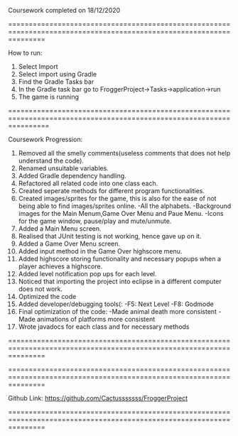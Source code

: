 Coursework completed on 18/12/2020

=====================================================================================================================

How to run:
1. Select Import
2. Select import using Gradle
3. Find the Gradle Tasks bar
4. In the Gradle task bar go to FroggerProject->Tasks->application->run
5. The game is running

======================================================================================================================

Coursework Progression:
 1. Removed all the smelly comments(useless comments that does not help understand the code).
 2. Renamed unsuitable variables.
 3. Added Gradle dependency handling.
 4. Refactored all related code into one class each.
 5. Created seperate methods for different program functionalities.
 6. Created images/sprites for the game, this is also for the ease of not being able to find images/sprites online.
        -All the alphabets.
        -Background images for the Main Menum,Game Over Menu and Paue Menu.
        -Icons for the game window, pause/play and mute/unmute.
 7. Added a Main Menu screen.
 8. Realised that JUnit testing is not working, hence gave up on it.
 9. Added a Game Over Menu screen.
10. Added input method in the Game Over highscore menu.
11. Added highscore storing functionality and necessary popups when a player achieves a highscore.
12. Added level notification pop ups for each level.
13. Noticed that importing the project into eclipse in a different computer does not work.
14. Optimized the code
15. Added developer/debugging tools(:
        -F5: Next Level
        -F8: Godmode
16. Final optimization of the code: 
        -Made animal death more consistent
        -Made animations of platforms more consistent
17. Wrote javadocs for each class and for necessary methods

=====================================================================================================================

=====================================================================================================================

Github Link:
https://github.com/Cactusssssss/FroggerProject

=====================================================================================================================
